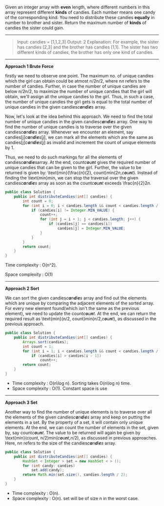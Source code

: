Given an integer array with **even** length, where different numbers in this array represent different **kinds** of candies. Each number means one candy of the corresponding kind. You need to distribute these candies **equally** in number to brother and sister. Return the maximum number of **kinds** of candies the sister could gain.

---

> Input: candies = [1,1,2,3]
> Output: 2
> Explanation: For example, the sister has candies [2,3] and the brother has candies [1,1]. 
> The sister has two different kinds of candies, the brother has only one kind of candies. 

---

**Approach 1 Brute Force**

firstly we need to observe one point. The maximum no. of unique candies which the girl can obtain could be atmost n/2*n*/2, where n*n* refers to the number of candies. Further, in case the number of unique candies are below n/2*n*/2, to maximize the number of unique candies that the girl will obtain, we'll assign all the unique candies to the girl. Thus, in such a case, the number of unique candies the girl gets is equal to the total number of unique candies in the given candies*c**a**n**d**i**e**s* array.

Now, let's look at the idea behind this approach. We need to find the total number of unique candies in the given candies*c**a**n**d**i**e**s* array. One way to find the number of unique candies is to traverse over the given candies*c**a**n**d**i**e**s* array. Whenever we encounter an element, say candies[j]*c**a**n**d**i**e**s*[*j*], we can mark all the elements which are the same as candies[j]*c**a**n**d**i**e**s*[*j*] as invalid and increment the count of unique elements by 1.

Thus, we need to do such markings for all the elements of candies*c**a**n**d**i**e**s*array. At the end, count*c**o**u**n**t* gives the required number of unique candies that can be given to the girl. Further, the value to be returned is given by: \text{min}(\frac{n}{2}, count)min(2*n*,*c**o**u**n**t*). Instead of finding the \text{min}min, we can stop the traversal over the given candies*c**a**n**d**i**e**s* array as soon as the count*c**o**u**n**t* exceeds \frac{n}{2}2*n*.

```java
public class Solution {
    public int distributeCandies(int[] candies) {
        int count = 0;
        for (int i = 0; i < candies.length && count < candies.length / 2; i++) {
            if (candies[i] != Integer.MIN_VALUE) {
                count++;
                for (int j = i + 1; j < candies.length; j++) {
                    if (candies[j] == candies[i])
                        candies[j] = Integer.MIN_VALUE;
                }
            }
        }
        return count;
    }
}
```

Time complexity : O(n^2).

Space complexity : O(1)

---

**Approach 2 Sort**

We can sort the given candies*c**a**n**d**i**e**s* array and find out the elements which are unique by comparing the adjacent elements of the sorted array. For every new element found(which isn't the same as the previous element), we need to update the count*c**o**u**n**t*. At the end, we can return the required result as \text{min}(n/2, count)min(*n*/2,*c**o**u**n**t*), as discussed in the previous approach.

```java
public class Solution {
    public int distributeCandies(int[] candies) {
        Arrays.sort(candies);
        int count = 1;
        for (int i = 1; i < candies.length && count < candies.length / 2; i++)
            if (candies[i] > candies[i - 1])
                count++;
        return count;
    }
}
```

- Time complexity : O(n\log n). Sorting takes O(n\log n) time.
- Space complexity : O(1). Constant space is use

---

**Approach 3 Set**

Another way to find the number of unique elements is to traverse over all the elements of the given candies*c**a**n**d**i**e**s* array and keep on putting the elements in a set. By the property of a set, it will contain only unique elements. At the end, we can count the number of elements in the set, given by, say count*c**o**u**n**t*. The value to be returned will again be given by \text{min}(count, n/2)min(*c**o**u**n**t*,*n*/2), as discussed in previous approaches. Here, n*n* refers to the size of the candies*c**a**n**d**i**e**s* array.

```java
public class Solution {
    public int distributeCandies(int[] candies) {
        HashSet < Integer > set = new HashSet < > ();
        for (int candy: candies)
            set.add(candy);
        return Math.min(set.size(), candies.length / 2);
    }
}
```

- Time complexity : O(n). 
- Space complexity : O(n). set will be of size n in the worst case.